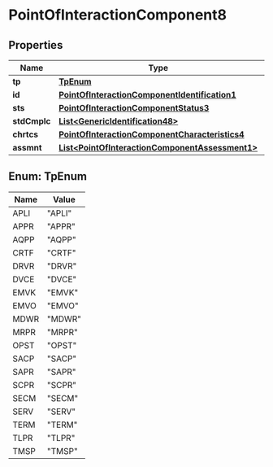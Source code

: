 

# PointOfInteractionComponent8

## Properties

Name | Type | Description | Notes
------------ | ------------- | ------------- | -------------
**tp** | [**TpEnum**](#TpEnum) |  | 
**id** | [**PointOfInteractionComponentIdentification1**](PointOfInteractionComponentIdentification1.md) |  | 
**sts** | [**PointOfInteractionComponentStatus3**](PointOfInteractionComponentStatus3.md) |  |  [optional]
**stdCmplc** | [**List&lt;GenericIdentification48&gt;**](GenericIdentification48.md) |  |  [optional]
**chrtcs** | [**PointOfInteractionComponentCharacteristics4**](PointOfInteractionComponentCharacteristics4.md) |  |  [optional]
**assmnt** | [**List&lt;PointOfInteractionComponentAssessment1&gt;**](PointOfInteractionComponentAssessment1.md) |  |  [optional]



## Enum: TpEnum

Name | Value
---- | -----
APLI | &quot;APLI&quot;
APPR | &quot;APPR&quot;
AQPP | &quot;AQPP&quot;
CRTF | &quot;CRTF&quot;
DRVR | &quot;DRVR&quot;
DVCE | &quot;DVCE&quot;
EMVK | &quot;EMVK&quot;
EMVO | &quot;EMVO&quot;
MDWR | &quot;MDWR&quot;
MRPR | &quot;MRPR&quot;
OPST | &quot;OPST&quot;
SACP | &quot;SACP&quot;
SAPR | &quot;SAPR&quot;
SCPR | &quot;SCPR&quot;
SECM | &quot;SECM&quot;
SERV | &quot;SERV&quot;
TERM | &quot;TERM&quot;
TLPR | &quot;TLPR&quot;
TMSP | &quot;TMSP&quot;



